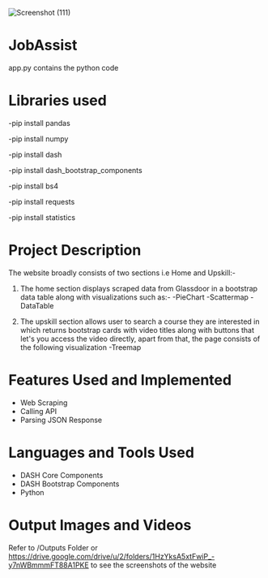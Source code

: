 ![Screenshot (111)](https://github.com/Shuprotikroy/JobAssist/assets/70252750/070d4067-f443-4136-af9b-84122919a563)


# JobAssist
app.py contains the python code

# Libraries used
-pip install pandas

-pip install numpy

-pip install dash

-pip install dash_bootstrap_components

-pip install bs4

-pip install requests

-pip install statistics




# Project Description
The website broadly consists of two sections i.e Home and Upskill:-
1. The home section displays scraped data from Glassdoor in a bootstrap data table along with visualizations such as:-
-PieChart
-Scattermap
-DataTable

2. The upskill section allows user to search a course they are interested in which returns bootstrap cards with video titles along with buttons that let's you access the video directly, apart from that, the page consists of the following visualization
-Treemap

# Features Used and Implemented
- Web Scraping
- Calling API
- Parsing JSON Response

# Languages and Tools Used
- DASH Core Components
- DASH Bootstrap Components
- Python

# Output Images and Videos
Refer to /Outputs Folder or https://drive.google.com/drive/u/2/folders/1HzYksA5xtFwiP_-y7nWBmmmFT88A1PKE to see the screenshots of the website
